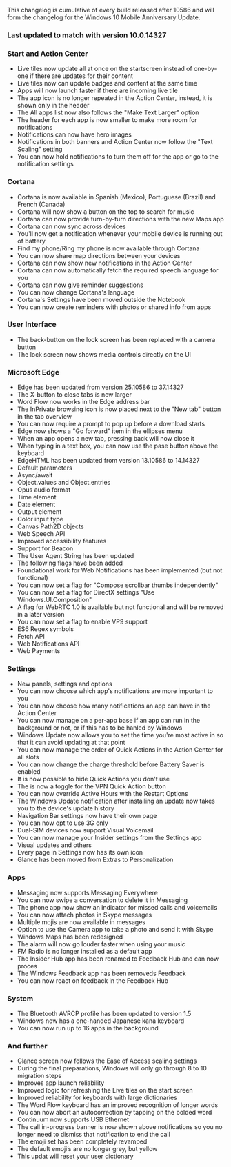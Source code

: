 This changelog is cumulative of every build released after 10586 and will form the changelog for the Windows 10 Mobile Anniversary Update.

### Last updated to match with version 10.0.14327

### Start and Action Center
- Live tiles now update all at once on the startscreen instead of one-by-one if there are updates for their content
- Live tiles now can update badges and content at the same time
- Apps will now launch faster if there are incoming live tile
- The app icon is no longer repeated in the Action Center, instead, it is shown only in the header
- The All apps list now also follows the "Make Text Larger" option
- The header for each app is now smaller to make more room for notifications
- Notifications can now have hero images
- Notifications in both banners and Action Center now follow the "Text Scaling" setting
- You can now hold notifications to turn them off for the app or go to the notification settings

### Cortana
- Cortana is now available in Spanish (Mexico), Portuguese (Brazil) and French (Canada)
- Cortana will now show a button on the top to search for music
- Cortana can now provide turn-by-turn directions with the new Maps app
- Cortana can now sync across devices
 - You'll now get a notification whenever your mobile device is running out of battery
 - Find my phone/Ring my phone is now available through Cortana
 - You can now share map directions between your devices
- Cortana can now show new notifications in the Action Center
- Cortana can now automatically fetch the required speech language for you
- Cortana can now give reminder suggestions
- You can now change Cortana's language
- Cortana's Settings have been moved outside the Notebook
- You can now create reminders with photos or shared info from apps

### User Interface
- The back-button on the lock screen has been replaced with a camera button
- The lock screen now shows media controls directly on the UI

### Microsoft Edge
- Edge has been updated from version 25.10586 to 37.14327
 - The X-button to close tabs is now larger
 - Word Flow now works in the Edge address bar
 - The InPrivate browsing icon is now placed next to the "New tab" button in the tab overview
 - You can now require a prompt to pop up before a download starts
 - Edge now shows a "Go forward" item in the ellipses menu
 - When an app opens a new tab, pressing back will now close it
 - When typing in a text box, you can now use the pase button above the keyboard
- EdgeHTML has been updated from version 13.10586 to 14.14327
 - Default parameters
 - Async/await
 - Object.values and Object.entries
 - Opus audio format
 - Time element
 - Date element
 - Output element
 - Color input type
 - Canvas Path2D objects
 - Web Speech API
 - Improved accessibility features
 - Support for Beacon
 - The User Agent String has been updated
- The following flags have been added
 - Foundational work for Web Notifications has been implemented (but not functional)
 - You can now set a flag for "Compose scrollbar thumbs independently"
 - You can now set a flag for DirectX settings "Use Windows.UI.Composition"
 - A flag for WebRTC 1.0 is available but not functional and will be removed in a later version
 - You can now set a flag to enable VP9 support
 - ES6 Regex symbols
 - Fetch API
 - Web Notifications API
 - Web Payments

### Settings
- New panels, settings and options
 - You can now choose which app's notifications are more important to you
 - You can now choose how many notifications an app can have in the Action Center
 - You can now manage on a per-app base if an app can run in the background or not, or if this has to be hanled by Windows
 - Windows Update now allows you to set the time you're most active in so that it can avoid updating at that point
 - You can now manage the order of Quick Actions in the Action Center for all slots
 - You can now change the charge threshold before Battery Saver is enabled
 - It is now possible to hide Quick Actions you don't use
 - The is now a toggle for the VPN Quick Action button
 - You can now override Active Hours with the Restart Options
 - The Windows Update notification after installing an update now takes you to the device's update history
 - Navigation Bar settings now have their own page
 - You can now opt to use 3G only
 - Dual-SIM devices now support Visual Voicemail
 - You can now manage your Insider settings from the Settings app
- Visual updates and others
 - Every page in Settings now has its own icon
 - Glance has been moved from Extras to Personalization

### Apps
- Messaging now supports Messaging Everywhere
- You can now swipe a conversation to delete it in Messaging
- The phone app now show an indicator for missed calls and voicemails
- You can now attach photos in Skype messages
- Multiple mojis are now available in messages
- Option to use the Camera app to take a photo and send it with Skype
- Windows Maps has been redesigned
- The alarm will now go louder faster when using your music
- FM Radio is no longer installed as a default app
- The Insider Hub app has been renamed to Feedback Hub and can now proces
 - The Windows Feedback app has been removeds Feedback
 - You can now react on feedback in the Feedback Hub

### System
- The Bluetooth AVRCP profile has been updated to version 1.5
- Windows now has a one-handed Japanese kana keyboard
- You can now run up to 16 apps in the background

### And further
- Glance screen now follows the Ease of Access scaling settings
- During the final preparations, Windows will only go through 8 to 10 migration steps
- Improves app launch reliability
- Improved logic for refreshing the Live tiles on the start screen
- Improved reliability for keyboards with large dictionaries
- The Word Flow keyboard has an improved recognition of longer words
- You can now abort an autocorrection by tapping on the bolded word
- Continuum now supports USB Ethernet
- The call in-progress banner is now shown above notifications so you no longer need to dismiss that notification to end the call
- The emoji set has been completely revamped
- The default emoji’s are no longer grey, but yellow
- This updat will reset your user dictionary